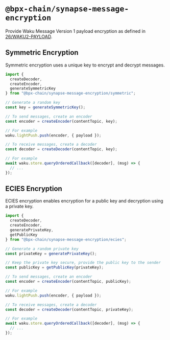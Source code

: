 # `@bpx-chain/synapse-message-encryption`

Provide Waku Message Version 1 payload encryption as defined in [26/WAKU2-PAYLOAD](https://rfc.vac.dev/spec/26/).

## Symmetric Encryption

Symmetric encryption uses a unique key to encrypt and decrypt messages.

```typescript
import {
  createDecoder,
  createEncoder,
  generateSymmetricKey
} from "@bpx-chain/synapse-message-encryption/symmetric";

// Generate a random key
const key = generateSymmetricKey();

// To send messages, create an encoder
const encoder = createEncoder(contentTopic, key);

// For example
waku.lightPush.push(encoder, { payload });

// To receive messages, create a decoder
const decoder = createDecoder(contentTopic, key);

// For example
await waku.store.queryOrderedCallback([decoder], (msg) => {
  // ...
});
```

## ECIES Encryption

ECIES encryption enables encryption for a public key and decryption using a private key.

```typescript
import {
  createDecoder,
  createEncoder,
  generatePrivateKey,
  getPublicKey
} from "@bpx-chain/synapse-message-encryption/ecies";

// Generate a random private key
const privateKey = generatePrivateKey();

// Keep the private key secure, provide the public key to the sender
const publicKey = getPublicKey(privateKey);

// To send messages, create an encoder
const encoder = createEncoder(contentTopic, publicKey);

// For example
waku.lightPush.push(encoder, { payload });

// To receive messages, create a decoder
const decoder = createDecoder(contentTopic, privateKey);

// For example
await waku.store.queryOrderedCallback([decoder], (msg) => {
  // ...
});
```
